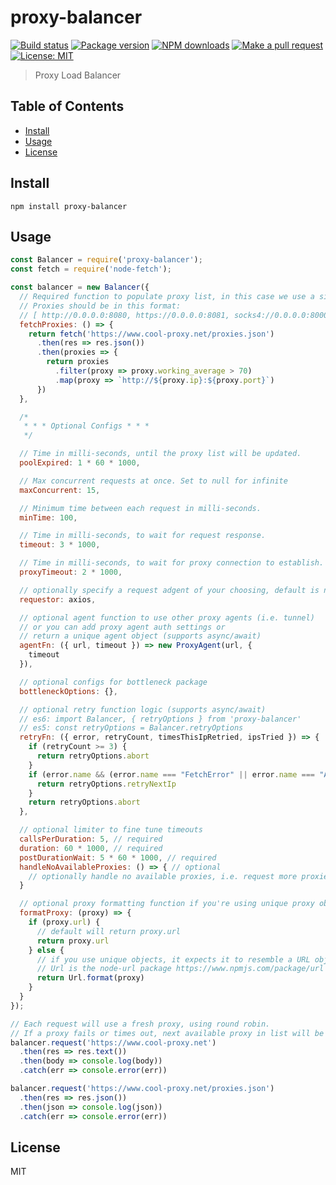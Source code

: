 # proxy-balancer

[![Build status](https://github.com/zjael/proxy-balancer/workflows/Node%20CI/badge.svg)](https://github.com/zjael/proxy-balancer/actions)
[![Package version](https://img.shields.io/npm/v/proxy-balancer.svg)](https://npmjs.org/package/proxy-balancer)
[![NPM downloads](https://img.shields.io/npm/dm/proxy-balancer)](https://npmjs.org/package/proxy-balancer)
[![Make a pull request](https://img.shields.io/badge/PRs-welcome-brightgreen.svg)](http://makeapullrequest.com)
[![License: MIT](https://img.shields.io/badge/License-MIT-brightgreen.svg)](https://opensource.org/licenses/MIT)

> Proxy Load Balancer

## Table of Contents

- [Install](#install)
- [Usage](#usage)
- [License](#license)

## Install

```shell script
npm install proxy-balancer
```

## Usage

```js
const Balancer = require('proxy-balancer');
const fetch = require('node-fetch');

const balancer = new Balancer({
  // Required function to populate proxy list, in this case we use a simple web request using node-fetch.
  // Proxies should be in this format:
  // [ http://0.0.0.0:8080, https://0.0.0.0:8081, socks4://0.0.0.0:8000 ]
  fetchProxies: () => {
    return fetch('https://www.cool-proxy.net/proxies.json')
      .then(res => res.json())
      .then(proxies => {
        return proxies
          .filter(proxy => proxy.working_average > 70)
          .map(proxy => `http://${proxy.ip}:${proxy.port}`)
      })
  },

  /* 
   * * * Optional Configs * * * 
   */

  // Time in milli-seconds, until the proxy list will be updated.
  poolExpired: 1 * 60 * 1000,

  // Max concurrent requests at once. Set to null for infinite
  maxConcurrent: 15,

  // Minimum time between each request in milli-seconds.
  minTime: 100,

  // Time in milli-seconds, to wait for request response.
  timeout: 3 * 1000,

  // Time in milli-seconds, to wait for proxy connection to establish.
  proxyTimeout: 2 * 1000,

  // optionally specify a request adgent of your choosing, default is node-fetch
  requestor: axios,

  // optional agent function to use other proxy agents (i.e. tunnel) 
  // or you can add proxy agent auth settings or 
  // return a unique agent object (supports async/await)
  agentFn: ({ url, timeout }) => new ProxyAgent(url, {
    timeout
  }),

  // optional configs for bottleneck package
  bottleneckOptions: {},

  // optional retry function logic (supports async/await)
  // es6: import Balancer, { retryOptions } from 'proxy-balancer'
  // es5: const retryOptions = Balancer.retryOptions
  retryFn: ({ error, retryCount, timesThisIpRetried, ipsTried }) => {
    if (retryCount >= 3) {
      return retryOptions.abort
    }
    if (error.name && (error.name === "FetchError" || error.name === "AbortError")) {
      return retryOptions.retryNextIp
    }
    return retryOptions.abort
  },

  // optional limiter to fine tune timeouts
  callsPerDuration: 5, // required
  duration: 60 * 1000, // required
  postDurationWait: 5 * 60 * 1000, // required
  handleNoAvailableProxies: () => { // optional
    // optionally handle no available proxies, i.e. request more proxies
  }

  // optional proxy formatting function if you're using unique proxy objects
  formatProxy: (proxy) => {
    if (proxy.url) {
      // default will return proxy.url
      return proxy.url
    } else {
      // if you use unique objects, it expects it to resemble a URL object
      // Url is the node-url package https://www.npmjs.com/package/url
      return Url.format(proxy)
    }
  }
});

// Each request will use a fresh proxy, using round robin.
// If a proxy fails or times out, next available proxy in list will be used.
balancer.request('https://www.cool-proxy.net')
  .then(res => res.text())
  .then(body => console.log(body))
  .catch(err => console.error(err))

balancer.request('https://www.cool-proxy.net/proxies.json')
  .then(res => res.json())
  .then(json => console.log(json))
  .catch(err => console.error(err))
```

## License

MIT
